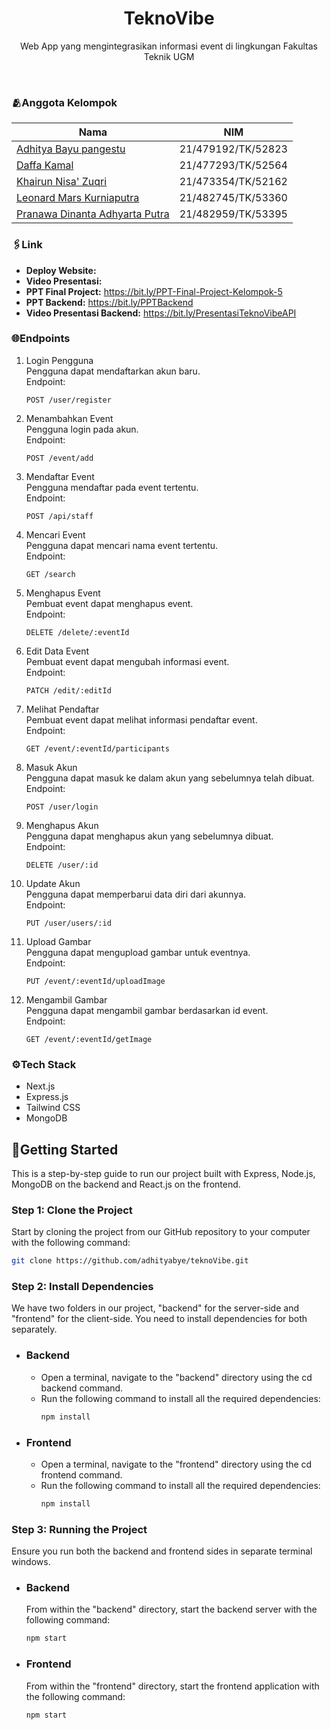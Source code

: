 <h1 align="center">
  TeknoVibe
</h1>

<p align="center">Web App yang mengintegrasikan informasi event di lingkungan Fakultas Teknik UGM</p><br>

### 🫂Anggota Kelompok
| Nama                     | NIM                |
| ------------------------ | ------------------ |
| [Adhitya Bayu pangestu](https://www.github.com/adhityabye) | 21/479192/TK/52823 |
| [Daffa Kamal](https://github.com/daffakamal)              | 21/477293/TK/52564 |
| [Khairun Nisa' Zuqri](https://github.com/KhairunNisaZ)         | 21/473354/TK/52162 |
| [Leonard Mars Kurniaputra](https://github.com/leleonnn)      | 21/482745/TK/53360 |
| [Pranawa Dinanta Adhyarta Putra](https://github.com/Nantapranawa)   | 21/482959/TK/53395 |

### 🖇️Link
- **Deploy Website:** 
- **Video Presentasi:**
- **PPT Final Project:** https://bit.ly/PPT-Final-Project-Kelompok-5
- **PPT Backend:** https://bit.ly/PPTBackend
- **Video Presentasi Backend:** https://bit.ly/PresentasiTeknoVibeAPI

### 🌐Endpoints

1.  Login Pengguna <br>
    Pengguna dapat mendaftarkan akun baru. <br>
    Endpoint: <br>
    ````````````
    POST /user/register
    ````````````
2.  Menambahkan Event <br>
    Pengguna login pada akun. <br>
    Endpoint: <br>
    ````````````
    POST /event/add
    ````````````
3.  Mendaftar Event <br>
    Pengguna mendaftar pada event tertentu. <br>
    Endpoint: <br>
    ````````````
    POST /api/staff
    ````````````
4.  Mencari Event <br>
    Pengguna dapat mencari nama event tertentu. <br>
    Endpoint: <br>
    ````````````
    GET /search
    ````````````
5.  Menghapus Event <br>
    Pembuat event dapat menghapus event. <br>
    Endpoint: <br>
    ````````````
    DELETE /delete/:eventId
    ````````````
6.  Edit Data Event <br>
    Pembuat event dapat mengubah informasi event. <br>
    Endpoint: <br>
    ````````````
    PATCH /edit/:editId
    ````````````
7.  Melihat Pendaftar <br>
    Pembuat event dapat melihat informasi pendaftar event. <br>
    Endpoint: <br>
    ````````````
    GET /event/:eventId/participants
    ````````````
8.  Masuk Akun <br>
    Pengguna dapat masuk ke dalam akun yang sebelumnya telah dibuat. <br>
    Endpoint: <br>
    ````````````
    POST /user/login
    ````````````
9.  Menghapus Akun <br>
    Pengguna dapat menghapus akun yang sebelumnya dibuat. <br>
    Endpoint: <br>
    ````````````
    DELETE /user/:id
    ````````````
10. Update Akun <br>
    Pengguna dapat memperbarui data diri dari akunnya. <br>
    Endpoint: <br>
    ````````````
    PUT /user/users/:id
    ````````````
11. Upload Gambar <br>
    Pengguna dapat mengupload gambar untuk eventnya. <br>
    Endpoint: <br>
    ````````````
    PUT /event/:eventId/uploadImage
    ````````````
12. Mengambil Gambar <br>
    Pengguna dapat mengambil gambar berdasarkan id event. <br>
    Endpoint: <br>
    ````````````
    GET /event/:eventId/getImage
    ````````````

### ⚙️Tech Stack
- Next.js
- Express.js
- Tailwind CSS
- MongoDB


<h2 align="left">🌃Getting Started</h2>
<p>This is a step-by-step guide to run our project built with Express, Node.js, MongoDB on the backend and React.js on the frontend.</p>
<h3>Step 1: Clone the Project</h3>
<p>Start by cloning the project from our GitHub repository to your computer with the following command:</p>

```bash 
git clone https://github.com/adhityabye/teknoVibe.git
```
<h3>Step 2: Install Dependencies</h3>
<p>We have two folders in our project, "backend" for the server-side and "frontend" for the client-side. You need to install dependencies for both separately.</p>

- ### Backend
  - Open a terminal, navigate to the "backend" directory using the cd backend command.
  - Run the following command to install all the required dependencies:
     ```bash 
    npm install
    ```

- ### Frontend
  - Open a terminal, navigate to the "frontend" directory using the cd frontend command.
  - Run the following command to install all the required dependencies:
     ```bash 
    npm install
    ```
    
<h3>Step 3: Running the Project</h3>
<p>Ensure you run both the backend and frontend sides in separate terminal windows.</p>

- ### Backend
  From within the "backend" directory, start the backend server with the following command:

  ```bash 
  npm start
  ```

- ### Frontend
  From within the "frontend" directory, start the frontend application with the following command:
  
  ```bash 
  npm start
  ```
